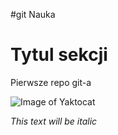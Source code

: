 #git Nauka

# Tytul sekcji

Pierwsze repo git-a


![Image of Yaktocat](https://octodex.github.com/images/yaktocat.png)

*This text will be italic*
